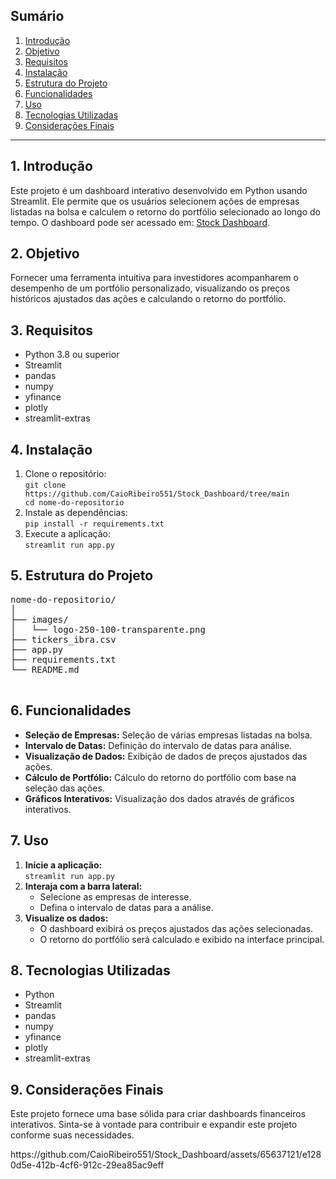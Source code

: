  <h2>Sumário</h2>
    <ol>
        <li><a href="#introdução">Introdução</a></li>
        <li><a href="#objetivo">Objetivo</a></li>
        <li><a href="#requisitos">Requisitos</a></li>
        <li><a href="#instalação">Instalação</a></li>
        <li><a href="#estrutura-do-projeto">Estrutura do Projeto</a></li>
        <li><a href="#funcionalidades">Funcionalidades</a></li>
        <li><a href="#uso">Uso</a></li>
        <li><a href="#tecnologias-utilizadas">Tecnologias Utilizadas</a></li>
        <li><a href="#considerações-finais">Considerações Finais</a></li>
    </ol>


<hr> 

<h2>1. Introdução</h2>
<p>Este projeto é um dashboard interativo desenvolvido em Python usando Streamlit. Ele permite que os usuários selecionem ações de empresas listadas na bolsa e calculem o retorno do portfólio selecionado ao longo do tempo. O dashboard pode ser acessado em: <a href="https://stockdashboard-ibov.streamlit.app/">Stock Dashboard</a>.</p>

<h2>2. Objetivo</h2>
    <p>Fornecer uma ferramenta intuitiva para investidores acompanharem o desempenho de um portfólio personalizado, visualizando os preços históricos ajustados das ações e calculando o retorno do portfólio.</p>

    

    
<h2>3. Requisitos</h2>
    <ul>
        <li>Python 3.8 ou superior</li>
        <li>Streamlit</li>
        <li>pandas</li>
        <li>numpy</li>
        <li>yfinance</li>
        <li>plotly</li>
        <li>streamlit-extras</li>
    </ul>
     <h2>4. Instalação</h2>
    <ol>
        <li>Clone o repositório:<br><code>git clone https://github.com/CaioRibeiro551/Stock_Dashboard/tree/main<br>cd nome-do-repositorio</code></li>
        <li>Instale as dependências:<br><code>pip install -r requirements.txt</code></li>
        <li>Execute a aplicação:<br><code>streamlit run app.py</code></li>
    </ol>
    <h2>5. Estrutura do Projeto</h2>
    <pre>
nome-do-repositorio/
│
├── images/
│   └── logo-250-100-transparente.png
├── tickers_ibra.csv
├── app.py
├── requirements.txt
└── README.md
    </pre>
    <h2>6. Funcionalidades</h2>
    <ul>
        <li><strong>Seleção de Empresas:</strong> Seleção de várias empresas listadas na bolsa.</li>
        <li><strong>Intervalo de Datas:</strong> Definição do intervalo de datas para análise.</li>
        <li><strong>Visualização de Dados:</strong> Exibição de dados de preços ajustados das ações.</li>
        <li><strong>Cálculo de Portfólio:</strong> Cálculo do retorno do portfólio com base na seleção das ações.</li>
        <li><strong>Gráficos Interativos:</strong> Visualização dos dados através de gráficos interativos.</li>
    </ul>
    <h2>7. Uso</h2>
    <ol>
        <li><strong>Inicie a aplicação:</strong><br><code>streamlit run app.py</code></li>
        <li><strong>Interaja com a barra lateral:</strong>
            <ul>
                <li>Selecione as empresas de interesse.</li>
                <li>Defina o intervalo de datas para a análise.</li>
            </ul>
        </li>
        <li><strong>Visualize os dados:</strong>
            <ul>
                <li>O dashboard exibirá os preços ajustados das ações selecionadas.</li>
                <li>O retorno do portfólio será calculado e exibido na interface principal.</li>
            </ul>
        </li>
    </ol>
 <h2>8. Tecnologias Utilizadas</h2>
    <ul>
        <li>Python</li>
        <li>Streamlit</li>
        <li>pandas</li>
        <li>numpy</li>
        <li>yfinance</li>
        <li>plotly</li>
        <li>streamlit-extras</li>
    </ul>
    <h2>9. Considerações Finais</h2>
    <p>Este projeto fornece uma base sólida para criar dashboards financeiros interativos. Sinta-se à vontade para contribuir e expandir este projeto conforme suas necessidades.</p>
https://github.com/CaioRibeiro551/Stock_Dashboard/assets/65637121/e1280d5e-412b-4cf6-912c-29ea85ac9eff
   
